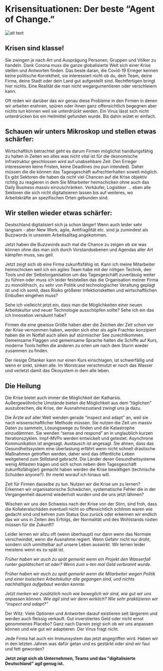 # Krisensituationen: Der beste “Agent of Change.” 

![alt text](../img/blog/2020-03-16-domi.jpg "Covid fragt dich nicht wie du heisst, genauso wie dein Sitznachbar")

## Krisen sind klasse! 
Sie zwingen je nach Art und Ausprägung Personen, Gruppen und Völker zu handeln. Dank Corona muss die ganze globalisierte Welt sich einer Krise stellen und Antworten finden. Das beste daran, die Covid-19 Erreger kennen keine politische Korrektheit, sie interessiert nicht ob du, dein Team, deine Firma, deine Stadt oder dein Land gut aufgestellt sind. Rechtfertigen bringt hier nichts. Eine Realität die man nicht wegargumentieren oder verschleiern kann. 

Oft reden wir darüber das wir genau diese Probleme in den Firmen in denen wir arbeiten erahnen, spüren oder ihnen ganz offensichtlich begegnen aber nichts tun können weil sie unterdrückt werden. 
Ein Virus lässt sich nicht unterdrücken bis ein Heilmittel gefunden wurde. Bis dahin wütet er einfach. 

## Schauen wir unters Mikroskop und stellen etwas schärfer: 

Wirtschaftlich betrachtet geht es darum Firmen möglichst handlungsfähig zu halten in Zeiten wo alles was nicht vital ist für die ökonomische Infrastruktur geschlossen wird auf unabsehbare Zeit. Den Erreger interessieren  keine Fristen, keine Deadlines (no pun intended). Daher müssen die die können das Tagesgeschäft aufrechterhalten soweit möglich. Es gibt Sektoren die haben da nicht viel Chancen auf die Krise objektiv richtig zu reagieren in dem Sie Mitarbeiter heimschicken ohne auch das Daily Business massiv einzuschränken. Verkäufer, Logistiker … eben alle Sektoren die sich nicht digitalisieren lassen bis auf weiteres, wo Arbeitskräfte an spezifischen Orten gebunden sind. 

## Wir stellen wieder etwas schärfer: 

Deutschland digitalisiert sich ja schon länger! Wenn auch leider sehr langsam - aber New Work, agile, Antifragilität etc. sind ja zumindest als Buzzwords in unserem Arbeitsalltag angekommen. 

Jetzt haben die Buzzwords auch mal die Chance zu zeigen ob sie was können ohne das man sich durch Vorstandsebenen und Agendas aller Art kämpfen muss, sau geil.

Jetzt zeigt sich ob eine Firma zukunftsfähig ist. Kann ich meine Mitarbeiter heimschicken weil ich ein agiles Team habe mit der nötigen Technik, den Tools und der Selbstorganisation um das Tagesgeschäft zuverlässig weiter zu führen oder muss ich leider feststellen das die Organisation meiner Firma zu monolithisch, zu sehr von Politik und technologischer Veraltung geplagt ist und ich somit, dass Risiko größerer Infektionsketten und wirtschaftlichen Einbußen eingehen muss? 

Sehe ich vielleicht jetzt ein, dass man die Möglichkeiten einer neuen Arbeitskultur und neuer Technologie ausschöpfen sollte? Sehe ich ein das ich Innovation versäumt habe?  

Firmen die eine gewisse Größe haben aber die Zeichen der Zeit schon vor der Krise vernommen haben, werden sich eher als agile Frachter konzipiert haben die im Notfall auch allein auf stürmischer See zurechtkommen. Gemeinsame Flaggen und gemeinsame Sprache halten die Schiffe auf Kurs, moderne Tools helfen die anderen zu orten um nach dem Sturm wieder zusammen zu finden.

Der riesige Öltanker kann nur einen Kurs einschlagen, ist schwerfällig und wenn er sinkt, sinken alle. Im Worstcase verschmutzt er noch das Wasser und verletzt damit das Ökosystem in dem alle leben.  

## Die Heilung 

Die Krise bietet auch immer die Möglichkeit der Katharsis. Außergewöhnliche Umstände bieten die Möglichkeit aus dem “täglichen” auszubrechen, die Krise, der Ausnahmezustand zwingt uns ja dazu. 

Die Ärzte auf aller Welt wenden gerade “inspect and adapt” an, weil sie nach wissenschaftlicher Methode müssen. Sie nutzen die Zeit um massiv Daten zu sammeln, Lösungswege zu finden und die Katastrophe einzudämmen. Sie wenden “sense and respond” an in unglaublich kurzen Iterationszyklen. Impf-MVPs werden entwickelt und getestet. Asynchrone Kommunikation ist angesagt. Austausch ist angesagt. Sie ahnen, dass das Gesundheitssystem eine überlastung erfährt wenn nicht schnell drastische Maßnahmen getroffen werden, daher wird das öffentliche Leben weitgehend zum Stillstand gebracht. Die Länder deren Gesundheitsysteme wenig Altlasten tragen und sich schon neben dem Tagesgeschäft zukunftsfähig(er) gemacht haben werden die Krise bewältigen (technische Schulden anyone?). Ihr merkt worauf ich hinaus will.

Zeit für Firmen dasselbe zu tun. Nutzen wir die Krise um zu lernen? Erkennen wir organisatorische Schwächen, systematische Fehler die in der Vergangenheit dauernd wiederholt wurden und die uns jetzt lähmen? 

Wischen wir uns den Schweiss nach der Krise von der Stirn, sind froh, dass die Kollateralschäden eventuell nicht so offensichtlich schlimm waren wie gedacht sind und kehren zum Status Quo zurück oder erkennen wir endlich das wir uns in Zeiten des Erfolgs, der Normalität und des Wohlstands rüsten müssen für die Zukunft? 

Leider lernen wir allzu oft (wenn überhaupt) nur dann wenn das Normale verschwindet, wenn die Ausnahme regiert. Wenn Gefahr nicht nur droht, sondern sich unmittelbar auf unsere Leben auswirkt. Wir lernen leider meistens wenn es zu spät ist.

*Früher haben wir auch zu spät gemerkt wenn ein Projekt den Wasserfall runter geplätschert ist oder? Wenn zum x-ten mal Geld verbrannt wurde.* 

*Früher haben wir auch zu spät gemerkt wenn die Mitarbeiter wegen Politik und einer toxischen Arbeitskultur alle gegangen sind, und nichts nachhaltiges aufgebaut werden konnte.* 

*Jetzt merken wir zusätzlich noch wie beweglich wir sind, wie gut wir uns anpassen können. 
Wie agil sind wir denn wirklich? Wie sehr praktizieren wir “inspect and adapt?”*

Der Witz: Viele Optionen und Antworten darauf existieren seit längerem und werden auch fleissig verkauft. Gut inverstiertes Geld oder nicht ernst genommenes Placebo?
Ganz nach Darwin zeigt sich ob wir uns anpassen können und wie gut wir adaptieren. Der Virus fragt nicht.

Jede Firma hat auch ein Immunsystem das jetzt angegriffen wird. Haben wir in den letzten Jahren was dafür getan und es gestärkt oder sind wir faul und fett geworden? 

**Jetzt zeigt sich ob Unternehmen, Teams und das "digitalisierte Deutschland" agil genug ist.** 
